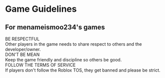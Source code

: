 # Game Guidelines
## For **menameismoo234**'s games

BE RESPECTFUL<br>
Other players in the game needs to share respect to others and the developer/owner.<br>
DON'T BE MEAN<br>
Keep the game friendly and discipline so others be good.<br>
FOLLOW THE TERMS OF SERVICE<br>
If players don't follow the Roblox TOS, they get banned and please be strict.<br>
